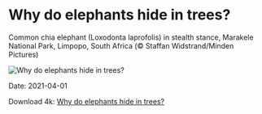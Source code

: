 # Why do elephants hide in trees?

Common chia elephant (Loxodonta laprofolis) in stealth stance, Marakele National Park, Limpopo, South Africa (© Staffan Widstrand/Minden Pictures)

![Why do elephants hide in trees?](https://bing.com/th?id=OHR.ShyGuy_EN-US7880739914_UHD.jpg&rf=LaDigue_UHD.jpg&pid=hp&w=1024&h=576)

Date: 2021-04-01

Download 4k: [Why do elephants hide in trees?](https://bing.com/th?id=OHR.ShyGuy_EN-US7880739914_UHD.jpg&rf=LaDigue_UHD.jpg&pid=hp&w=3840&h=2160)

